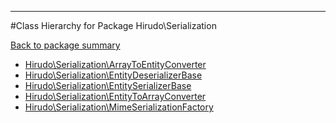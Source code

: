 - - -

#Class Hierarchy for Package Hirudo\Serialization

<div><a href='https://github.com/JeyDotC/Hirudo-docs/blob/master/Hirudo/Serialization/'>Back to package summary</a></div>

<ul>
<li><a href="https://github.com/JeyDotC/Hirudo-docs/blob/master/Hirudo/Serialization/ArrayToEntityConverter.md">Hirudo\Serialization\ArrayToEntityConverter</a></li>
<li><a href="https://github.com/JeyDotC/Hirudo-docs/blob/master/Hirudo/Serialization/EntityDeserializerBase.md">Hirudo\Serialization\EntityDeserializerBase</a></li>
<li><a href="https://github.com/JeyDotC/Hirudo-docs/blob/master/Hirudo/Serialization/EntitySerializerBase.md">Hirudo\Serialization\EntitySerializerBase</a></li>
<li><a href="https://github.com/JeyDotC/Hirudo-docs/blob/master/Hirudo/Serialization/EntityToArrayConverter.md">Hirudo\Serialization\EntityToArrayConverter</a></li>
<li><a href="https://github.com/JeyDotC/Hirudo-docs/blob/master/Hirudo/Serialization/MimeSerializationFactory.md">Hirudo\Serialization\MimeSerializationFactory</a></li>
</ul>
